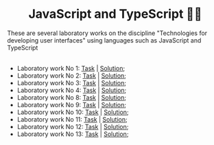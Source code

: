 <h1 align="center" color="red"> JavaScript and TypeScript 👨‍💻</h1>
These are several laboratory works on the discipline "Technologies for developing user interfaces" using languages such as JavaScript and TypeScript
<br><br> 
<ul>
    <li>Laboratory work No 1: <a href="https://github.com/zephyrXXX/User-interface-development-technology-part1/blob/main/Task/%D0%BB%D1%801%20TS(2%D1%87).docx">Task</a> | <a href="https://github.com/zephyrXXX/User-interface-development-technology-part1/tree/main/Solution/Lab1">Solution</a>;</li> 
    <li>Laboratory work No 2: <a href="https://github.com/zephyrXXX/User-interface-development-technology-part1/blob/main/Task/%D0%9B%D0%A02%20TS%20(2%D1%87).docx">Task</a> | <a href="https://github.com/zephyrXXX/User-interface-development-technology-part1/tree/main/Solution/Lab2">Solution</a>;</li> 
    <li>Laboratory work No 3: <a href="https://github.com/zephyrXXX/User-interface-development-technology-part1/blob/main/Task/%D0%9B%D0%A03%20TS(4%D1%87).docx">Task</a> | <a href="https://github.com/zephyrXXX/User-interface-development-technology-part1/tree/main/Solution/Lab3">Solution</a>;</li>
    <li>Laboratory work No 4: <a href="https://github.com/zephyrXXX/User-interface-development-technology-part1/blob/main/Task/%D0%9B%D0%A04%20TS%20(2%D1%87).docx">Task</a> | <a href="https://github.com/zephyrXXX/User-interface-development-technology-part1/tree/main/Solution/Lab4">Solution</a>;</li>

  <li>Laboratory work No 8: <a href="">Task</a> | <a href="https://github.com/zephyrXXX/User-interface-development-technology-part1/tree/main/Solution/lw8">Solution</a>;</li> 
  <li>Laboratory work No 9: <a href="">Task</a> | <a href="https://github.com/zephyrXXX/User-interface-development-technology-part1/tree/main/Solution/lab9">Solution</a>;</li> 
  <li>Laboratory work No 10: <a href="">Task</a> | <a href="https://github.com/zephyrXXX/User-interface-development-technology-part1/tree/main/Solution/Lab10">Solution</a>;</li> 
  <li>Laboratory work No 11: <a href="">Task</a> | <a href="https://github.com/zephyrXXX/User-interface-development-technology-part1/tree/main/Solution/Lab11">Solution</a>;</li> 
  <li>Laboratory work No 12: <a href="">Task</a> | <a href="https://github.com/zephyrXXX/User-interface-development-technology-part1/tree/main/Solution/lab12/todos">Solution</a>;</li> 
  <li>Laboratory work No 13: <a href="">Task</a> | <a href="https://github.com/zephyrXXX/User-interface-development-technology-part1/tree/main/Solution/lw13">Solution</a>;</li> 
</ul>  
<!-- 
  <li>: <a href="">Task</a> | <a href="">Solution</a>;</li> 
  <li>: <a href="">Task</a> | <a href="">Solution</a>;</li>
  
-->
